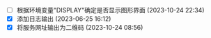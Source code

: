 - [ ] 根据环境变量"DISPLAY"确定是否显示图形界面 (2023-10-24 22:34)
- [X] 添加日志输出 (2023-06-25 16:12)
- [X] 将服务网址输出为二维码 (2023-10-24 08:56)
